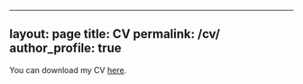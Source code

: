 
---
layout: page
title: CV
permalink: /cv/
author_profile: true
---

You can download my CV [here](assets/cv.pdf).
